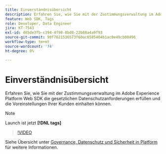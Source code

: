 ```yaml
---
title: Einverständnisübersicht
description: Erfahren Sie, wie Sie mit der Zustimmungsverwaltung im Adobe Experience Platform Web SDK die gesetzlichen Datenschutzanforderungen erfüllen und die Voreinstellungen Ihrer Kunden einhalten können.
feature: Web SDK, Tags
role: Developer, Data Engineer
jira: KT-7543
exl-id: 485de3fb-c394-4f98-8bd8-22b88a4a9f93
source-git-commit: 90f7621536573f60ac6585404b1ac0e49cb08496
workflow-type: tm+mt
source-wordcount: '74'
ht-degree: 0%

---
```


# Einverständnisübersicht

Erfahren Sie, wie Sie mit der Zustimmungsverwaltung im Adobe Experience Platform Web SDK die gesetzlichen Datenschutzanforderungen erfüllen und die Voreinstellungen Ihrer Kunden einhalten können.

>[!NOTE]
>
> Launch ist jetzt **[!DNL tags]**

>[!VIDEO](https://video.tv.adobe.com/v/332693/?quality=12&learn=on)

Siehe Übersicht unter [Governance, Datenschutz und Sicherheit in Platform](https://experienceleague.adobe.com/docs/experience-platform/landing/governance-privacy-security/overview.html?lang=en#consent) für weitere Informationen.
